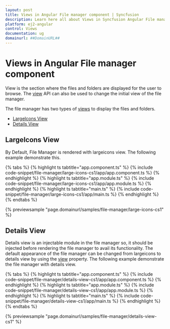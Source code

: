 ```yaml
---
layout: post
title: Views in Angular File manager component | Syncfusion
description: Learn here all about Views in Syncfusion Angular File manager component of Syncfusion Essential JS 2 and more.
platform: ej2-angular
control: Views 
documentation: ug
domainurl: ##DomainURL##
---
```


# Views in Angular File manager component

View is the section where the files and folders are displayed for the user to browse. The [view](https://ej2.syncfusion.com/angular/documentation/api/file-manager/#view) API can also be used to change the initial view of the file manager.

 The file manager has two types of [views](https://ej2.syncfusion.com/angular/documentation/api/file-manager/#view) to display the files and folders.

* [LargeIcons View](#largeicons-view)
* [Details View](#details-view)

## LargeIcons View

By Default, File Manager is rendered with largeicons view. The following example demonstrate this.

{% tabs %}
{% highlight ts tabtitle="app.component.ts" %}
{% include code-snippet/file-manager/large-icons-cs1/app/app.component.ts %}
{% endhighlight %}
{% highlight ts tabtitle="app.module.ts" %}
{% include code-snippet/file-manager/large-icons-cs1/app/app.module.ts %}
{% endhighlight %}
{% highlight ts tabtitle="main.ts" %}
{% include code-snippet/file-manager/large-icons-cs1/app/main.ts %}
{% endhighlight %}
{% endtabs %}
  
{% previewsample "page.domainurl/samples/file-manager/large-icons-cs1" %}

## Details View

Details view is an injectable module in the file manager so, it should be injected before rendering the file manager to avail its functionality. The default appearance of the file manager can be changed from largeicons to details view by using the [view](https://ej2.syncfusion.com/angular/documentation/api/file-manager/#view) property. The following example demonstrate the file manager with details view.

{% tabs %}
{% highlight ts tabtitle="app.component.ts" %}
{% include code-snippet/file-manager/details-view-cs1/app/app.component.ts %}
{% endhighlight %}
{% highlight ts tabtitle="app.module.ts" %}
{% include code-snippet/file-manager/details-view-cs1/app/app.module.ts %}
{% endhighlight %}
{% highlight ts tabtitle="main.ts" %}
{% include code-snippet/file-manager/details-view-cs1/app/main.ts %}
{% endhighlight %}
{% endtabs %}
  
{% previewsample "page.domainurl/samples/file-manager/details-view-cs1" %}